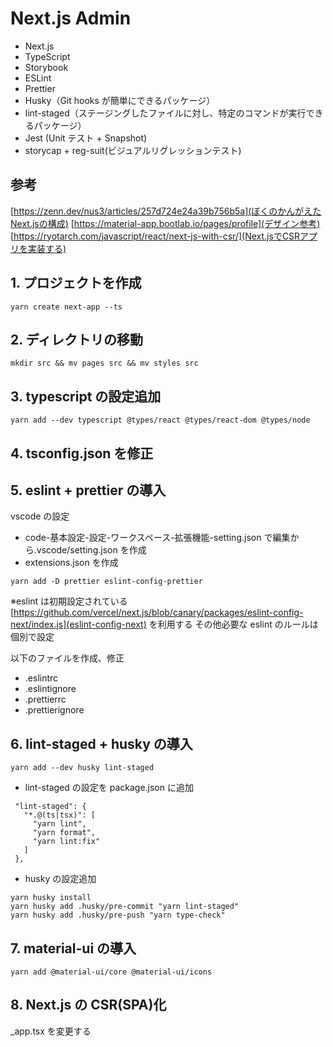 # Next.js Admin

- Next.js
- TypeScript
- Storybook
- ESLint
- Prettier
- Husky（Git hooks が簡単にできるパッケージ）
- lint-staged（ステージングしたファイルに対し、特定のコマンドが実行できるパッケージ）
- Jest (Unit テスト + Snapshot)
- storycap + reg-suit(ビジュアルリグレッションテスト)

## 参考

[https://zenn.dev/nus3/articles/257d724e24a39b756b5a](ぼくのかんがえたNext.jsの構成)
[https://material-app.bootlab.io/pages/profile](デザイン参考)
[https://ryotarch.com/javascript/react/next-js-with-csr/](Next.jsでCSRアプリを実装する)

## 1. プロジェクトを作成

```:bash
yarn create next-app --ts
```

## 2. ディレクトリの移動

```:bash
mkdir src && mv pages src && mv styles src
```

## 3. typescript の設定追加

```:bash
yarn add --dev typescript @types/react @types/react-dom @types/node
```

## 4. tsconfig.json を修正

## 5. eslint + prettier の導入

vscode の設定

- code-基本設定-設定-ワークスペース-拡張機能-setting.json で編集から.vscode/setting.json を作成
- extensions.json を作成

```:bash
yarn add -D prettier eslint-config-prettier
```

※eslint は初期設定されている [https://github.com/vercel/next.js/blob/canary/packages/eslint-config-next/index.js](eslint-config-next) を利用する
その他必要な eslint のルールは個別で設定

以下のファイルを作成、修正

- .eslintrc
- .eslintignore
- .prettierrc
- .prettierignore

## 6. lint-staged + husky の導入

```:bash
yarn add --dev husky lint-staged
```

- lint-staged の設定を package.json に追加

```:json
 "lint-staged": {
   "*.@(ts|tsx)": [
     "yarn lint",
     "yarn format",
     "yarn lint:fix"
   ]
 },
```

- husky の設定追加

```:bash
yarn husky install
yarn husky add .husky/pre-commit "yarn lint-staged"
yarn husky add .husky/pre-push "yarn type-check"
```

## 7. material-ui の導入

```:bash
yarn add @material-ui/core @material-ui/icons
```

## 8. Next.js の CSR(SPA)化

\_app.tsx を変更する

